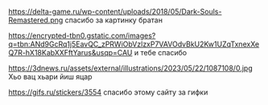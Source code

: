 https://delta-game.ru/wp-content/uploads/2018/05/Dark-Souls-Remastered.png
спасибо за картинку братан

https://encrypted-tbn0.gstatic.com/images?q=tbn:ANd9GcRq1j5EavQC_zPRWiObVzlzxP7VAVOdvBkU2Kw1UZqTxnexXeQ7R-hX18KabXXFftYarus&usqp=CAU
и тебе спасибо

https://3dnews.ru/assets/external/illustrations/2023/05/22/1087108/0.jpg
Хьо вац хьари йиш яцар

https://gifs.ru/stickers/3554
спасибо этому сайту за гифки